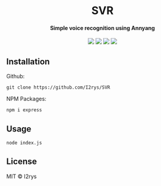 
<h1 align="center">SVR</h1>
<h4 align="center">Simple voice recognition using Annyang</h4>
<p align="center">
	<a href="https://github.com/I2rys/SVR/blob/main/LICENSE"><img src="https://img.shields.io/github/license/I2rys/SVR?style=flat-square"></img></a>
	<a href="https://github.com/I2rys/SVR"><img src="https://bettercodehub.com/edge/badge/I2rys/SVR?branch=main"></a>
	<a href="https://github.com/I2rys/SVR/issues"><img src="https://img.shields.io/github/issues/I2rys/SVR.svg"></img></a>
	<a href="https://nodejs.org/"><img src="https://img.shields.io/badge/-Nodejs-green?style=flat-square&logo=Node.js"></img></a>
</p>


## Installation
Github:

    git clone https://github.com/I2rys/SVR

NPM Packages:

    npm i express
    
## Usage

    node index.js

## License
MIT © I2rys
